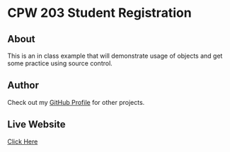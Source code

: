 # CPW 203 Student Registration

## About
This is an in class example that will demonstrate 
usage of objects and get some practice using source control.

## Author
Check out my [GitHub Profile](https://github.com/JacobGjerstad) for other projects.

## Live Website
[Click Here](https://jacobgjerstad.github.io/CPW203-Fall2019-StudentReg/)

